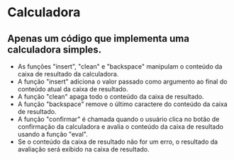 # Calculadora

## Apenas um código que implementa uma calculadora simples.

 * As funções "insert", "clean" e "backspace" manipulam o conteúdo da caixa de resultado da calculadora.
 * A função "insert" adiciona o valor passado como argumento ao final do conteúdo atual da caixa de resultado.
 * A função "clean" apaga todo o conteúdo da caixa de resultado.
 * A função "backspace" remove o último caractere do conteúdo da caixa de resultado.
 * A função "confirmar" é chamada quando o usuário clica no botão de confirmação da calculadora e avalia o conteúdo da caixa de resultado usando a função "eval".
 * Se o conteúdo da caixa de resultado não for um erro, o resultado da avaliação será exibido na caixa de resultado.

